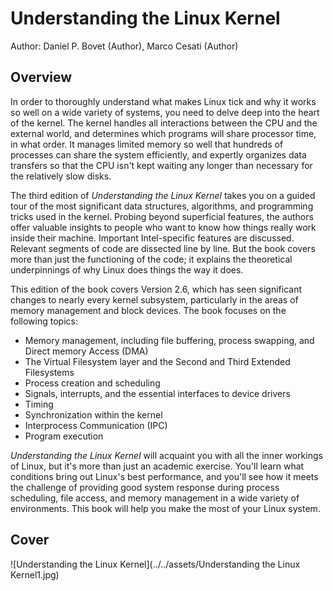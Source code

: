 # Understanding the Linux Kernel

Author: Daniel P. Bovet  (Author), Marco Cesati  (Author)

## Overview

In order to thoroughly understand what makes Linux tick and why it works so well on a wide variety of systems, you need to delve deep into the heart of the kernel. The kernel handles all interactions between the CPU and the external world, and determines which programs will share processor time, in what order. It manages limited memory so well that hundreds of processes can share the system efficiently, and expertly organizes data transfers so that the CPU isn't kept waiting any longer than necessary for the relatively slow disks.

The third edition of *Understanding the Linux Kernel* takes you on a guided tour of the most significant data structures, algorithms, and programming tricks used in the kernel. Probing beyond superficial features, the authors offer valuable insights to people who want to know how things really work inside their machine. Important Intel-specific features are discussed. Relevant segments of code are dissected line by line. But the book covers more than just the functioning of the code; it explains the theoretical underpinnings of why Linux does things the way it does.

This edition of the book covers Version 2.6, which has seen significant changes to nearly every kernel subsystem, particularly in the areas of memory management and block devices. The book focuses on the following topics:

- Memory management, including file buffering, process swapping, and Direct memory Access (DMA)
- The Virtual Filesystem layer and the Second and Third Extended Filesystems
- Process creation and scheduling
- Signals, interrupts, and the essential interfaces to device drivers
- Timing
- Synchronization within the kernel
- Interprocess Communication (IPC)
- Program execution

*Understanding the Linux Kernel* will acquaint you with all the inner workings of Linux, but it's more than just an academic exercise. You'll learn what conditions bring out Linux's best performance, and you'll see how it meets the challenge of providing good system response during process scheduling, file access, and memory management in a wide variety of environments. This book will help you make the most of your Linux system.

## Cover

![Understanding the Linux Kernel](../../assets/Understanding the Linux Kernel1.jpg)